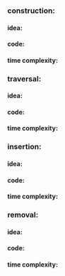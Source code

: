 ### construction:
#### idea:

#### code:

#### time complexity:


### traversal:
#### idea:

#### code:
#### time complexity:


### insertion:
#### idea:

#### code:
#### time complexity:


### removal:
#### idea:

#### code:
#### time complexity:

